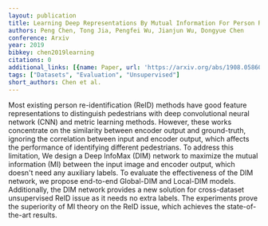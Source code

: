 ```yaml
---
layout: publication
title: Learning Deep Representations By Mutual Information For Person Re-identification
authors: Peng Chen, Tong Jia, Pengfei Wu, Jianjun Wu, Dongyue Chen
conference: Arxiv
year: 2019
bibkey: chen2019learning
citations: 0
additional_links: [{name: Paper, url: 'https://arxiv.org/abs/1908.05860'}]
tags: ["Datasets", "Evaluation", "Unsupervised"]
short_authors: Chen et al.
---
```

Most existing person re-identification (ReID) methods have good feature
representations to distinguish pedestrians with deep convolutional neural
network (CNN) and metric learning methods. However, these works concentrate on
the similarity between encoder output and ground-truth, ignoring the
correlation between input and encoder output, which affects the performance of
identifying different pedestrians. To address this limitation, We design a Deep
InfoMax (DIM) network to maximize the mutual information (MI) between the input
image and encoder output, which doesn't need any auxiliary labels. To evaluate
the effectiveness of the DIM network, we propose end-to-end Global-DIM and
Local-DIM models. Additionally, the DIM network provides a new solution for
cross-dataset unsupervised ReID issue as it needs no extra labels. The
experiments prove the superiority of MI theory on the ReID issue, which
achieves the state-of-the-art results.